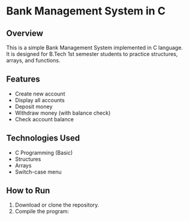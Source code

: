 # Bank Management System in C

## Overview
This is a simple Bank Management System implemented in C language.  
It is designed for B.Tech 1st semester students to practice structures, arrays, and functions.

## Features
- Create new account
- Display all accounts
- Deposit money
- Withdraw money (with balance check)
- Check account balance

## Technologies Used
- C Programming (Basic)
- Structures
- Arrays
- Switch-case menu

## How to Run
1. Download or clone the repository.  
2. Compile the program:
